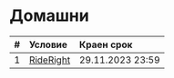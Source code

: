# Домашни

| # | Условие                                                                            | Краен срок       |
|:--|:---------------------------------------------------------------------------------- |:---------------- |
| 1 | [RideRight](https://github.com/fmi/java-course/tree/master/homeworks/01-rideright) | 29.11.2023 23:59 |
